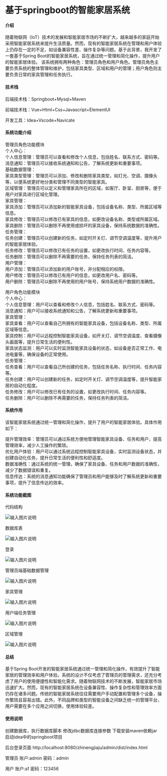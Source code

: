 # 基于springboot的智能家居系统

#### 介绍

随着物联网（IoT）技术的发展和智能家居市场的不断扩大，越来越多的家庭开始采用智能家居系统来提升生活质量。然而，现有的智能家居系统在管理和用户体验上仍存在一定的不足，如设备兼容性差、操作复杂等问题。基于此背景，我开发了一套基于Spring Boot的智能家居系统，旨在通过统一管理和简化操作，提升用户的智能家居体验。
该系统拥有两种角色：管理员角色和用户角色。管理员角色主要负责系统的整体管理和维护，包括家具类型、区域和用户的管理；用户角色则主要负责日常的家具管理和任务执行。

#### 技术栈

后端技术栈：Springboot+Mysql+Maven

前端技术栈：Vue+Html+Css+Javascript+ElementUI

开发工具：Idea+Vscode+Navicate

#### 系统功能介绍

管理员角色功能模块  
个人中心：  
个人信息管理：管理员可以查看和修改个人信息，包括姓名、联系方式、密码等。  
消息通知：管理员可以接收系统通知和公告，了解系统更新和重要事项。  
基础数据管理：  
家具类型管理：管理员可以添加、修改和删除家具类型，如灯光、空调、摄像头等，以便系统更好地分类和管理不同类型的智能家具。  
区域管理：管理员可以定义和管理家具所在的区域，如客厅、卧室、厨房等，便于用户对家具进行区域化管理。  
家具管理：  
家具添加：管理员可以添加新的智能家具设备，包括设备名称、类型、所属区域等信息。  
家具修改：管理员可以修改已有家具的信息，如更改设备名称、类型或所属区域。  
家具删除：管理员可以删除不再使用或损坏的家具设备，保持系统数据的准确性。  
任务管理：  
任务创建：管理员可以创建新的任务，如定时开关灯、调节空调温度等，提升用户的智能家居体验。  
任务修改：管理员可以修改已有任务的设置，如更改执行时间、任务内容等。  
任务删除：管理员可以删除不再需要的任务，保持任务列表的简洁。  
用户管理：  
用户添加：管理员可以添加新的用户账号，并分配相应的权限。  
用户修改：管理员可以修改已有用户的信息，如更改用户名、密码等。  
用户删除：管理员可以删除不再使用的用户账号，保持系统用户数据的准确性。  

用户角色功能模块  
个人中心：  
个人信息管理：用户可以查看和修改个人信息，包括姓名、联系方式、密码等。  
消息通知：用户可以接收系统通知和公告，了解系统更新和重要事项。  
家具管理：  
家具查看：用户可以查看自己所拥有的智能家具设备，包括设备名称、类型、所属区域等信息。  
家具控制：用户可以远程控制智能家具设备，如开关灯、调节空调温度、查看摄像头画面等，提升日常生活的便利性。  
家具状态监测：用户可以实时监测智能家具设备的状态，如设备是否正常工作、电池电量等，确保设备的正常使用。  
任务管理：  
任务查看：用户可以查看自己所创建的任务，包括任务名称、执行时间、任务内容等。  
任务创建：用户可以创建新的任务，如定时开关灯、调节空调温度等，提升智能家居的自动化程度。  
任务修改：用户可以修改已有任务的设置，如更改执行时间、任务内容等。  
任务删除：用户可以删除不再需要的任务，保持任务列表的简洁。  

#### 系统作用

该智能家居系统通过统一管理和简化操作，提升了用户的智能家居体验。具体作用如下：

提升管理效率：管理员可以通过系统方便地管理智能家具设备、任务和用户，提高管理效率，减少人工操作的繁琐。  
优化用户体验：用户可以通过系统远程控制智能家具设备，实时监测设备状态，并创建自动化任务，提升日常生活的便利性和舒适度。  
数据准确性：通过系统的统一管理，确保了家具设备、任务和用户数据的准确性，减少了数据错误和重复。  
信息传达：系统的消息通知功能确保了管理员和用户能够及时了解系统更新和重要事项，提升了信息传达的效率。  

#### 系统功能截图

代码结构

![输入图片说明](images/cc1d919d589c51eb00290aaa5f427f0.png)

数据库表

![输入图片说明](images/f6b2533fbe893c4c5258504e7f35461.png)

登录

![输入图片说明](images/c271ad23d4e44675a50fa85e9a07cac.png)

管理员端基础数据管理

![输入图片说明](images/79ba153806695ce26f64496f87643a4.png)

家具管理

![输入图片说明](images/d646acb4b29c4b9e86892369e928320.png)

用户端任务管理

![输入图片说明](images/8e56a5bc0f15d55bedcc0d7a4c17d27.png)

区域管理

![输入图片说明](images/a27386a9d2d69b2280c5029e2218c61.png)

#### 总结

基于Spring Boot开发的智能家居系统通过统一管理和简化操作，有效提升了智能家居的管理效率和用户体验。系统的设计不仅考虑了管理员的管理需求，还充分考虑了用户的使用便捷性和智能化需求。随着物联网技术的不断发展，智能家居市场迅速扩大。然而，现有的智能家居系统在设备兼容性、操作复杂性和管理效率方面仍存在诸多问题。传统的智能家居系统往往需要用户手动配置和管理多个设备，操作繁琐且容易出错。此外，不同品牌和类型的智能设备之间缺乏统一的管理平台，用户需要在多个应用之间切换，使用体验较差。

#### 使用说明

创建数据库，执行数据库脚本 修改jdbc数据库连接参数 下载安装maven依赖jar 启动idea中的springboot项目

后台登录页面
http://localhost:8080/zhinengjiaju/admin/dist/index.html

管理员				账户:admin 		密码：admin

用户				账户:a1 		密码：123456